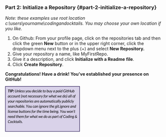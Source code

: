 ### Part 2: Initialize a Repository {#part-2-initialize-a-repository}

_Note: these examples use root location c:\users\yourname\codingandocktails. You may choose your own location if you like._

1.  On Github: From your profile page, click on the repositories tab and then click the green **New** button or in the upper right corner, click the dropdown menu next to the plus (+) and select **New Repository.**
2.  Give your repository a name, like MyFirstRepo.
3.  Give it a description, and click **Initialize with a Readme** **file**.
4.  Click **Create Repository**.

**Congratulations! Have a drink! You’ve established your presence on GitHub!**


![](../assets/image07.png)